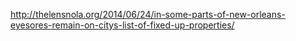 http://thelensnola.org/2014/06/24/in-some-parts-of-new-orleans-eyesores-remain-on-citys-list-of-fixed-up-properties/
